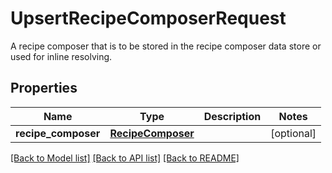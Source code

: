 # UpsertRecipeComposerRequest

A recipe composer that is to be stored in the recipe composer data store or used for inline resolving.

## Properties
Name | Type | Description | Notes
------------ | ------------- | ------------- | -------------
**recipe_composer** | [**RecipeComposer**](RecipeComposer.md) |  | [optional] 

[[Back to Model list]](../README.md#documentation-for-models) [[Back to API list]](../README.md#documentation-for-api-endpoints) [[Back to README]](../README.md)


